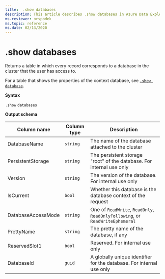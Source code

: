 ```yaml
---
title:  .show databases
description: This article describes .show databases in Azure Data Explorer.
ms.reviewer: orspodek
ms.topic: reference
ms.date: 02/13/2020
---
```

# .show databases

Returns a table in which every record corresponds to a database in the cluster that the user has access to.

For a table that shows the properties of the context database, see [`.show database`](show-database.md).

**Syntax**

`.show` `databases`

**Output schema**

|Column name       |Column type|Description                                                                  |
|------------------|-----------|-----------------------------------------------------------------------------|
|DatabaseName      |`string`   |The name of the database attached to the cluster                    |
|PersistentStorage |`string`   |The persistent storage "root" of the database. For internal use only          |
|Version           |`string`   |The version of the database. For internal use only                       |
|IsCurrent         |`bool`     |Whether this database is the database context of the request                    |
|DatabaseAccessMode|`string`   |One of `ReadWrite`, `ReadOnly`, `ReadOnlyFollowing`, or `ReadWriteEphemeral`    |
|PrettyName        |`string`   |The pretty name of the database, if any                        |
|ReservedSlot1     |`bool`     |Reserved. For internal use only              |
|DatabaseId        |`guid`     |A globally unique identifier for the database. For internal use only          |

